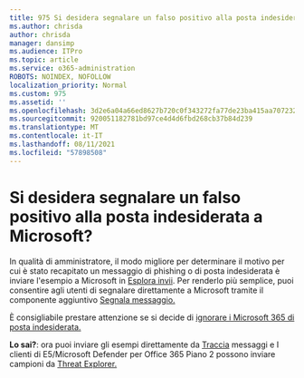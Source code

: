 ```yaml
---
title: 975 Si desidera segnalare un falso positivo alla posta indesiderata a Microsoft?
ms.author: chrisda
author: chrisda
manager: dansimp
ms.audience: ITPro
ms.topic: article
ms.service: o365-administration
ROBOTS: NOINDEX, NOFOLLOW
localization_priority: Normal
ms.custom: 975
ms.assetid: ''
ms.openlocfilehash: 3d2e6a04a66ed8627b720c0f343272fa77de23ba415aa70723210587585c9b19
ms.sourcegitcommit: 920051182781bd97ce4d4d6fbd268cb37b84d239
ms.translationtype: MT
ms.contentlocale: it-IT
ms.lasthandoff: 08/11/2021
ms.locfileid: "57898508"
---
```

# <a name="would-you-like-to-report-a-spam-false-positive-to-microsoft"></a>Si desidera segnalare un falso positivo alla posta indesiderata a Microsoft?

In qualità di amministratore, il modo migliore per determinare il motivo per cui è stato recapitato un messaggio di phishing o di posta indesiderata è inviare l'esempio a Microsoft in [Esplora invii](https://protection.office.com/reportsubmission). Per renderlo più semplice, puoi consentire agli utenti di segnalare direttamente a Microsoft tramite il componente aggiuntivo [Segnala messaggio.](https://appsource.microsoft.com/product/office/WA104381180?src=office&tab=Overview)

È consigliabile prestare attenzione se si decide di [ignorare i Microsoft 365 di posta indesiderata.](https://docs.microsoft.com/exchange/troubleshoot/antispam/cautions-against-bypassing-spam-filters)

**Lo sai?**: ora puoi inviare gli esempi direttamente da [Traccia](https://protection.office.com/messagetrace) messaggi e I clienti di E5/Microsoft Defender per Office 365 Piano 2 possono inviare campioni da [Threat Explorer.](https://docs.microsoft.com/microsoft-365/security/office-365-security/threat-explorer)
